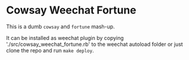 Cowsay Weechat Fortune
======================

This is a dumb `cowsay` and `fortune` mash-up.

It can be installed as weechat plugin by copying './src/cowsay_weechat_fortune.rb' to the weechat autoload folder or just clone the repo and run `make deploy`.
